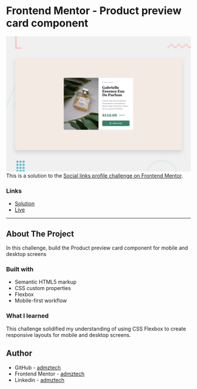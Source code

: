 # Frontend Mentor - Product preview card component

![Design preview for the Product preview card component coding challenge](./design/desktop-preview.jpg)
This is a solution to the [Social links profile challenge on Frontend Mentor](https://www.frontendmentor.io/challenges/product-preview-card-component-GO7UmttRfa).

### Links

- [Solution]()
- [Live](https://admztech.github.io/Product-Preview-Card-Component-/)
<hr>

## About The Project

In this challenge, build the Product preview card component for mobile and desktop screens 

### Built with

- Semantic HTML5 markup
- CSS custom properties
- Flexbox
- Mobile-first workflow

### What I learned
This challenge solidified my understanding of using CSS Flexbox to create responsive layouts for mobile and desktop screens. 

## Author

- GitHub - [admztech](https://github.com/admztech)
- Frontend Mentor - [admztech](https://www.frontendmentor.io/profile/yourusername)
- Linkedin - [admztech](https://www.linkedin.com/in/admztech/)
